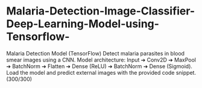 # Malaria-Detection-Image-Classifier-Deep-Learning-Model-using-Tensorflow-
Malaria Detection Model (TensorFlow) Detect malaria parasites in blood smear images using a CNN. Model architecture: Input ➔ Conv2D ➔ MaxPool ➔ BatchNorm ➔ Flatten ➔ Dense (ReLU) ➔ BatchNorm ➔ Dense (Sigmoid). Load the model and predict external images with the provided code snippet. (300/300)
